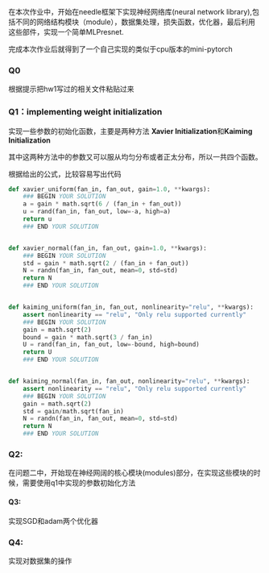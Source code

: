 在本次作业中，开始在needle框架下实现神经网络库(neural network library),包括不同的网络结构模块（module），数据集处理，损失函数，优化器，最后利用这些部件，实现一个简单MLPresnet.

完成本次作业后就得到了一个自己实现的类似于cpu版本的mini-pytorch

### Q0

根据提示把hw1写过的相关文件粘贴过来

### Q1：implementing weight initialization

实现一些参数的初始化函数，主要是两种方法 **Xavier Initialization**和**Kaiming Initialization**

其中这两种方法中的参数又可以服从均匀分布或者正太分布，所以一共四个函数。

根据给出的公式，比较容易写出代码

```python
def xavier_uniform(fan_in, fan_out, gain=1.0, **kwargs):
    ### BEGIN YOUR SOLUTION
    a = gain * math.sqrt(6 / (fan_in + fan_out))
    u = rand(fan_in, fan_out, low=-a, high=a)
    return u
    ### END YOUR SOLUTION


def xavier_normal(fan_in, fan_out, gain=1.0, **kwargs):
    ### BEGIN YOUR SOLUTION
    std = gain * math.sqrt(2 / (fan_in + fan_out))
    N = randn(fan_in, fan_out, mean=0, std=std)
    return N
    ### END YOUR SOLUTION


def kaiming_uniform(fan_in, fan_out, nonlinearity="relu", **kwargs):
    assert nonlinearity == "relu", "Only relu supported currently"
    ### BEGIN YOUR SOLUTION
    gain = math.sqrt(2)
    bound = gain * math.sqrt(3 / fan_in)
    U = rand(fan_in, fan_out, low=-bound, high=bound)
    return U
    ### END YOUR SOLUTION


def kaiming_normal(fan_in, fan_out, nonlinearity="relu", **kwargs):
    assert nonlinearity == "relu", "Only relu supported currently"
    ### BEGIN YOUR SOLUTION
    gain = math.sqrt(2)
    std = gain/math.sqrt(fan_in)
    N = randn(fan_in, fan_out, mean=0, std=std)
    return N
    ### END YOUR SOLUTION
```

### Q2:

在问题二中，开始现在神经网阔的核心模块(modules)部分，在实现这些模块的时候，需要使用q1中实现的参数初始化方法

#### Q3:

实现SGD和adam两个优化器

### Q4:

实现对数据集的操作